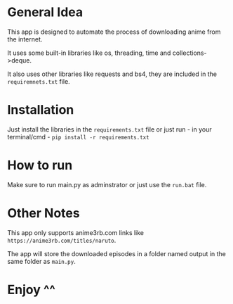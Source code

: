 # General Idea
This app is designed to automate the process of downloading anime from the internet.

It uses some built-in libraries like os, threading, time and collections->deque.

It also uses other libraries like requests and bs4, they are included in the ```requiremnets.txt``` file.

# Installation

Just install the libraries in the ```requirements.txt``` file or just run - in your terminal/cmd - ```pip install -r requirements.txt```

# How to run

Make sure to run main.py as adminstrator or just use the ```run.bat``` file.

# Other Notes

This app only supports anime3rb.com links like ```https://anime3rb.com/titles/naruto```.

The app will store the downloaded episodes in a folder named output in the same folder as ```main.py```.

# Enjoy ^^
